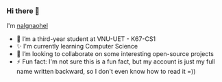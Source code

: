 ### Hi there 👋

I'm [nalgnaohel](https://github.com/nalgnaohel)

- 🌱 I’m a third-year student at VNU-UET - K67-CS1
- ✨ I'm currently learning Computer Science
- 👯 I’m looking to collaborate on some interesting open-source projects
- ⚡ Fun fact: I'm not sure this is a fun fact, but my account is just my full name written backward, so I don't even know how to read it =))


<!--
![nalgnaohel's GitHub stats](https://github-readme-stats.vercel.app/api?username=nalgnaohel&show_icons=true&theme=radical)

**nalgnaohel/nalgnaohel** is a ✨ _special_ ✨ repository because its `README.md` (this file) appears on your GitHub profile.
-->
